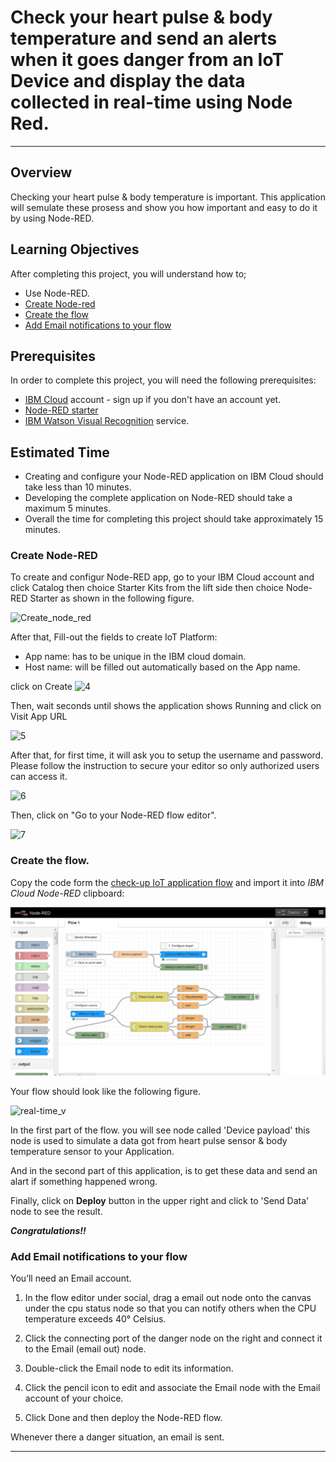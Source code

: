 # Check your heart pulse & body temperature and send an alerts when it goes danger from an IoT Device and display the data collected in real-time using Node Red.
----------------------------------------------------------------------------------------------------


## Overview
Checking your heart pulse & body temperature is important. This application will semulate these prosess and show you how important and easy to do it by using Node-RED.

## Learning Objectives
After completing this project, you will understand how to;
- Use Node-RED.
- [Create Node-red](#Create-Node-red)
- [Create the flow](#Create-the-flow)
- [Add Email notifications to your flow](#Add-Email-notifications-to-your-flow)

## Prerequisites
In order to complete this project, you will need the following prerequisites:
- [IBM Cloud](http://ibm.biz/iot-cloud-signup) account - sign up if you don't have an account yet.
- [Node-RED starter](https://console.bluemix.net/catalog/starters/node-red-starter)
- [IBM Watson Visual Recognition](https://console.bluemix.net/catalog/services/visual-recognition) service.


## Estimated Time
- Creating and configure your Node-RED application on IBM Cloud should take less than 10 minutes.
- Developing the complete application on Node-RED should take a maximum 5 minutes.
- Overall the time for completing this project should take approximately 15 minutes.




### Create Node-RED
To create and configur Node-RED app, go to your IBM Cloud account and click Catalog then choice Starter Kits from the lift side then choice Node-RED Starter as shown in the following figure.

![`Create_node_red`](images/Create_node_red.png)



After that, Fill-out the fields to create IoT Platform:
- App name: has to be unique in the IBM cloud domain.
- Host name: will be filled out automatically based on the App name.

click on Create 
![`4`](images/4.png)

Then, wait seconds until shows the application shows Running and click on Visit App URL

![`5`](images/5.png)

After that, for first time, it will ask you to setup the username and password. Please follow the instruction to secure your editor so only authorized users can access it. 


![`6`](images/6.png)

Then, click on "Go to your Node-RED flow editor".

![`7`](images/7.png)


 
### Create the flow. 



Copy the code form the [check-up IoT application flow](check-up_IoT_application_flow.json) and import it into _IBM Cloud Node-RED_ clipboard:



![`Import_flow`](images/check-up_flow.png)


Your flow should look like the following figure. 


![`real-time_v`](images/real-time_v.png)

In the first part of the flow. you will see node called 'Device payload' this node is used to simulate a data got from heart pulse sensor & body temperature sensor to your Application. 

And in the second part of this application, is to get these data and send an alart if something happened wrong. 



Finally, click on **Deploy** button in the upper right and click to 'Send Data' node to see the result. 




**_Congratulations!!_**




### Add Email notifications to your flow

You’ll need an Email account.

1. In the flow editor under social, drag a email out node onto the canvas under the cpu status node so that you can notify others when the CPU temperature exceeds 40° Celsius.

2. Click the connecting port of the danger node on the right and connect it to the Email (email out) node.

3. Double-click the Email node to edit its information.

4. Click the pencil icon to edit and associate the Email node with the Email account of your choice.

5. Click Done and then deploy the Node-RED flow.

Whenever there a danger situation, an email is sent. 



----------------------------------------------------------------------------------------------------------------------------------------------------

